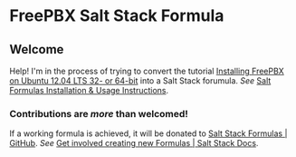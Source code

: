 FreePBX Salt Stack Formula
=========================

## Welcome

Help! I'm in the process of trying to convert the tutorial [Installing FreePBX on Ubuntu 12.04 LTS 32- or 64-bit](http://wiki.freepbx.org/pages/viewpage.action?pageId=1409028) into a Salt Stack forumula. *See* [Salt Formulas Installation &amp; Usage Instructions](http://docs.saltstack.com/topics/conventions/formulas.html).

### Contributions are *more* than welcomed!

If a working formula is achieved, it will be donated to [Salt Stack Formulas | GitHub](https://github.com/saltstack-formulas). *See* [Get involved creating new Formulas | Salt Stack Docs](http://docs.saltstack.com/topics/conventions/formulas.html#writing-formulas).
